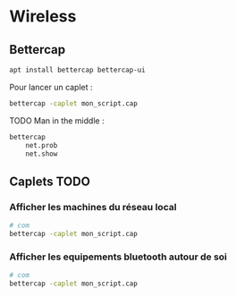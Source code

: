 # Wireless

## Bettercap

```bash
apt install bettercap bettercap-ui
```

Pour lancer un caplet :
```bash
bettercap -caplet mon_script.cap
```

TODO Man in the middle :
```bash
bettercap
    net.prob
    net.show
```

## Caplets TODO

### Afficher les machines du réseau local
```bash
# com
bettercap -caplet mon_script.cap
```

### Afficher les equipements bluetooth autour de soi
```bash
# com
bettercap -caplet mon_script.cap
```
